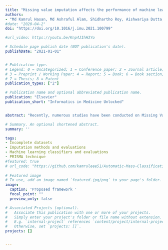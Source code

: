 ```yaml
---
title: "Missing value imputation affects the performance of machine learning: A review and analysis of the literature (2010–2021)"
authors:
- "Md Kamrul Hasan, Md Ashraful Alam, Shidhartho Roy, Aishwariya Dutta, Md Tasnim Jawad, Sunanda Das"
#date: "2020-04-2"
doi: "https://doi.org/10.1016/j.imu.2021.100799"

#url_video: https://youtu.be/Knp4JIhH3Yo

# Schedule page publish date (NOT publication's date).
publishDate: "2021-01-01"


# Publication type.
# Legend: 0 = Uncategorized; 1 = Conference paper; 2 = Journal article;
# 3 = Preprint / Working Paper; 4 = Report; 5 = Book; 6 = Book section;
# 7 = Thesis; 8 = Patent
publication_types: ["2"]

# Publication name and optional abbreviated publication name.
publication: "Elsevier"
publication_short: "Informatics in Medicine Unlocked"


abstract: "Recently, numerous studies have been conducted on Missing Value Imputation (MVI), intending the primary solution scheme for the datasets containing one or more missing attribute’s values. The incorporation of MVI reinforces the Machine Learning (ML) models’ performance and necessitates a systematic review of MVI methodologies employed for different tasks and datasets. It will aid beginners as guidance towards composing an effective ML-based decision-making system in various fields of applications. This article aims to conduct a rigorous review and analysis of the state-of-the-art MVI methods in the literature published in the last decade. Altogether, 191 articles, published from 2010 to August 2021, are selected for review using the well-known Preferred Reporting Items for Systematic Reviews and Meta-Analyses (PRISMA) technique. We summarize those articles with relevant definitions, theories, and analyses to provide essential information for building a precise decision-making framework. In addition, the evaluation metrics employed for MVI methods and ML-based classification models are also discussed and explored. Remarkably, the trends for the MVI method and its evaluation are also scrutinized from the last twelve years’ data. To come up with the conclusion, several ML-based pipelines, where the MVI schemes are incorporated for performance enhancement, are investigated and reviewed for many different datasets. In the end, informative observations and recommendations are addressed for future research directions and trends in related fields of interest."

# Summary. An optional shortened abstract.
summary: ''

tags:
- Incomplete datasets
- Imputation methods and evaluations
- Machine learning classifiers and evaluations
- PRISMA technique
#featured: true
# url_code: "https://github.com/kamruleee51/Automatic-Mass-Classification-in-Breast"
  
# Featured image
# To use, add an image named `featured.jpg/png` to your page's folder.
image:
  caption: 'Proposed framework '
  focal_point: ""
  preview_only: false

# Associated Projects (optional).
#   Associate this publication with one or more of your projects.
#   Simply enter your project's folder or file name without extension.
#   E.g. `internal-project` references `content/project/internal-project/index.md`.
#   Otherwise, set `projects: []`.
projects: []


---
```

